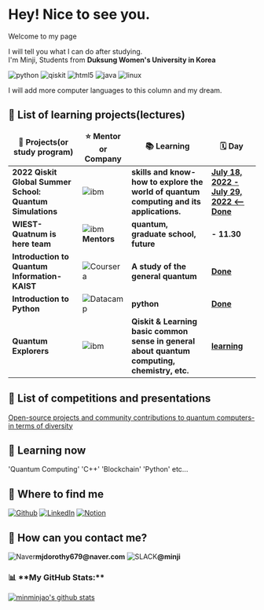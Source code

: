 <h1> Hey! Nice to see you.</h1>
<p>Welcome to my page
<p> I will tell you what I can do after studying. </br> I'm Minji, Students from <b> Duksung Women's University in Korea
 </b> 
<p>
   <img alt="python" src="https://img.shields.io/badge/-python-3776AB?style=flat-square&logo=python&logoColor=white" />
   <img alt="qiskit" src="https://img.shields.io/badge/-qiskit-6929C4?style=flat-square&logo=qiskit&logoColor=white" />
   <img alt="html5" src="https://img.shields.io/badge/-html5-E34F26?style=flat-square&logo=html5&logoColor=white" />
   <img alt="java" src="https://img.shields.io/badge/-javascript-F7DF1E?style=flat-square&logo=javascript&logoColor=white" />
   <img alt="linux" src="https://img.shields.io/badge/-linux-FCC624?style=flat-square&logo=linux&logoColor=white" />

   I will add more computer languages to this column and my dream.
</p>
<h2> 🌟 List of learning projects(lectures) </h2>
<table>
  <thead align="center">
    <tr border: none;>
      <td><b>🎁 Projects(or study program)</b></td>
      <td><b>⭐ Mentor or Company</b></td>
      <td><b>📚 Learning</b></td>
      <td><b>🗓 Day</b?</td>
    </tr>
  </thead>
  <tbody>
    <tr> 
      <td><b>2022 Qiskit Global Summer School: Quantum Simulations</b></td>
      <td><img alt="ibm" src="https://img.shields.io/badge/-ibm-052FAD?style=flat-square&logo=ibm&logoColor=white" /> </td>
      <td><b>skills and know-how to explore the world of quantum computing and its applications.</b></td>
      <td><b> <a href="https://resonant-card-b1f.notion.site/image/https%3A%2F%2Fs3-us-west-2.amazonaws.com%2Fsecure.notion-static.com%2F18be5227-6721-431d-ab58-1dadeae6bbbe%2Fqiskit-global-summer-school-2022-quantum-excellence.png?table=block&id=05b3e2b9-ccbd-4ddc-b4cc-ba17c4d25733&spaceId=fbefc544-0610-4356-82f3-bc6a9472f90c&width=2000&userId=&cache=v2" target="_blank">    July 18, 2022 - July 29, 2022 <-- Done</a></b?></td>
    </tr> 
       <td><b>WIEST-Quatnum is here team</b></td>
       <td><img alt="ibm" src="https://img.shields.io/badge/-ibm-052FAD?style=flat-square&logo=ibm&logoColor=white" /><b> Mentors </b> </td>
       <td><b> quantum, graduate school, future</b></td>
       <td><b> - 11.30 </b></td>
     </tr>
     <tr>
        <td><b>Introduction to Quantum Information-KAIST</b></td>
        <td><img alt="Coursera" src="https://img.shields.io/badge/-Coursera-0056D2?style=flat-square&logo=Coursera&logoColor=white" /></td>
        <td><b>A study of the general quantum </b></td>
        <td><b> <a href="https://www.notion.so/a1fc74488d9549b89d04cc345ec5417d#d1d044192df94d429af300a839e859c6" target="_blank">   Done </a> </b></td>
     </tr>
     <tr>
        <td><b>Introduction to Python</b></td>
        <td><img alt="Datacamp" src="https://img.shields.io/badge/-Datacamp-03EF62?style=flat-square&logo=Datacamp&logoColor=white" /></td>
        <td><b>python</b></td>
        <td><b> <a href="https://www.notion.so/a1fc74488d9549b89d04cc345ec5417d#86975bfa0dd14682b19d0f7fc4ed0810" target="_blank">   Done </a> </b></td>
     </tr>
      <tr>
        <td><b>Quantum Explorers</b></td>
        <td><img alt="ibm" src="https://img.shields.io/badge/-ibm-052FAD?style=flat-square&logo=ibm&logoColor=white" /></td>
        <td><b>Qiskit & Learning basic common sense in general about quantum computing, chemistry, etc.</b></td>
        <td><b> <a href="https://github.com/minminjao/Qexplorers.git" target="_blank">  learning </a>   </a> </b></td> 
     </tr>
   </tbody>
 </table>
 <h2> 🌟 List of competitions and presentations </h2>
    <p> <a href="https://youtu.be/2Vx8HrREjPM" target="_blank">  Open-source projects and community contributions to quantum computers-in terms of diversity </a>
    
    
 <h2> 📖 Learning now </h2>
 <p> 'Quantum Computing' 'C++' 'Blockchain' 'Python' etc...
 <h2>🐎 Where to find me</h2>
 <p><a href="https://github.com/minminjao" target="_blank"><img alt="Github" src="https://img.shields.io/badge/GitHub-%2312100E.svg?&style=for-the-badge&logo=Github&logoColor=white" /></a>  <a href="https://www.linkedin.com/in/minji-kim-122735243" target="_blank"><img alt="LinkedIn" src="https://img.shields.io/badge/linkedin-%230077B5.svg?&style=for-the-badge&logo=linkedin&logoColor=white" /></a> 
<a href="https://www.notion.so/a1fc74488d9549b89d04cc345ec5417d " target="_blank"><img alt="Notion" src="https://img.shields.io/badge/Notion-000000.svg?&style=for-the-badge&logo=Notion&logoColor=white" /></a>
 </p>
 <h2> 🦅 How can you contact me? </h2>
 <p>  <img alt="Naver" src="https://img.shields.io/badge/-Naver-03C75A?style=flat-square&logo=Naver&logoColor=white" /><b>mjdorothy679@naver.com</b>
      <img alt="SLACK" src="https://img.shields.io/badge/-Slack-4A154B?style=flat-square&logo=Slack&logoColor=white" /><b>@minji</b>
 </p>     

<h3>📊 **My GitHub Stats:** </h3>

<!--START_SECTION:waka-->
[![minminjao's github stats](https://github-readme-stats.vercel.app/api?username=minminjao)](https://github.com/minminjao)
<!--END_SECTION:waka-->
